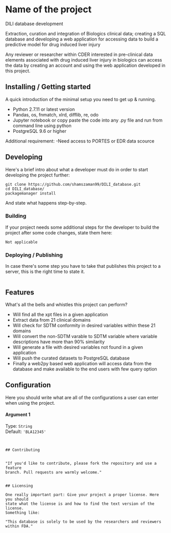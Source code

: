 # Name of the project

DILI database development

Extraction, curation and integration of Biologics clinical data; creating a SQL database and developing a web application for accessing data to build a predictive model for drug induced liver injury 

Any reviewer or researcher within CDER interested in pre-clinical data elements associated with drug induced liver injury in biologics can access the data by creating an account and using the web application developed in this project.

## Installing / Getting started

A quick introduction of the minimal setup you need to get up &
running.

- Python 2.7.11 or latest version
- Pandas, os, fnmatch, xlrd, difflib, re, odo
- Jupyter notebook or copy paste the code into any .py file and run from command line using python
- PostgreSQL 9.6 or higher


Additional requirement:
-Need access to PORTES or EDR data scource


## Developing

Here's a brief intro about what a developer must do in order to start developing
the project further:

```shell
git clone https://github.com/shamszaman99/DILI_database.git
cd DILI_database/
packagemanager install
```

And state what happens step-by-step.

### Building

If your project needs some additional steps for the developer to build the
project after some code changes, state them here:

```
Not applicable
```



### Deploying / Publishing

In case there's some step you have to take that publishes this project to a
server, this is the right time to state it.

```Not applicable
```



## Features

What's all the bells and whistles this project can perform?

* Will find all the xpt files in a given application    
* Extract data from 21 clinical domains
* Will check for SDTM conformity in desired variables within these 21 domains
* Will convert the non-SDTM varable to SDTM variable where variable descriptions have more than 90% similarity
* Will generate a file with desired variables not found in a given application
* Will push the curated datasets to PostgreSQL database
* Finally a web2py based web application will access data from the database and make available to the end users with few query option

## Configuration

Here you should write what are all of the configurations a user can enter when
using the project.

#### Argument 1

Type: `String`  
Default: `'BLA12345'`

```


## Contributing


"If you'd like to contribute, please fork the repository and use a feature
branch. Pull requests are warmly welcome."


## Licensing

One really important part: Give your project a proper license. Here you should
state what the license is and how to find the text version of the license.
Something like:

"This database is solely to be used by the researchers and reviewers within FDA."

